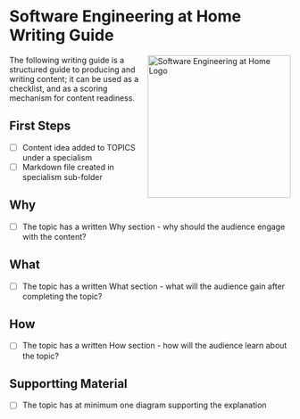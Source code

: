# Software Engineering at Home Writing Guide

<img src="https://software-engineering-at-home.github.io/branding/graphics/seath-logo.svg" alt="Software Engineering at Home Logo" height="256" align="right" />

The following writing guide is a structured guide to producing and writing content; it can be used as a checklist, and as a scoring mechanism for content readiness.

## First Steps

- [ ] Content idea added to TOPICS under a specialism
- [ ] Markdown file created in specialism sub-folder

## Why

- [ ] The topic has a written Why section - why should the audience engage with the content?

## What

- [ ] The topic has a written What section - what will the audience gain after completing the topic?

## How

- [ ] The topic has a written How section - how will the audience learn about the topic?

## Supportting Material

- [ ] The topic has at minimum one diagram supporting the explanation